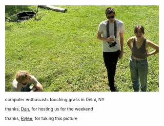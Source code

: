 ![grass](pics/grass.jpeg 'grass')

computer enthusiasts touching grass in Delhi, NY

thanks, [Dan](https://dndrks.com/), for hosting us for the weekend

thanks, [Rylee](https://ryleealanza.org/), for taking this picture
